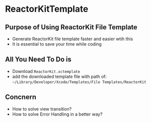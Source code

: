 # ReactorKitTemplate

## Purpose of Using ReactorKit File Template
- Generate ReactorKit file template faster and easier wtih this
- It is essential to save your time while coding

## All You Need To Do is 
- Download `ReactorKit.xctemplate`
- add the downloaded template file with path of: 
   `~/Library/Developer/Xcode/Templates/File Templates/ReactorKit`

## Concnern
- How to solve view transition?
- How to solve Error Handling in a better way?
